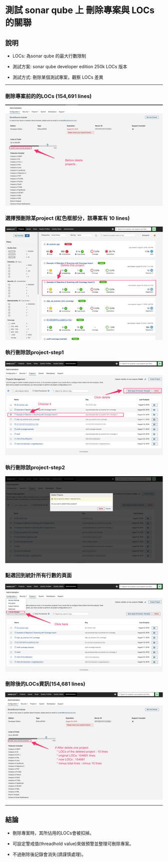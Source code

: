 
# 測試 sonar qube 上 刪除專案與 LOCs 的關聯

## 說明

* LOCs: 為sonar qube 的最大行數限制

* 測試方案: sonar qube developer edition 250k LOCs 版本

* 測試方式: 刪除某個測試專案，觀察 LOCs 差異

---

### 刪除專案前的的LOCs (154,691 lines)

![before delete project](./pics/sonarqube_LOCs_0.png)

### 選擇預刪除某project (紅色框部分，該專案有 10 lines)

![choose some project](./pics/sonarqube_LOCs_1.png)

### 執行刪除該project-step1

![delete the project](./pics/sonarqube_LOCs_2.png)

### 執行刪除該project-step2

![delete the project](./pics/sonarqube_LOCs_3.png)

### 點選回到統計所有行數的頁面

![click License Manager](./pics/sonarqube_LOCs_4.png)

### 刪除後的LOCs資訊(154,681 lines)

![click License Manager](./pics/sonarqube_LOCs_5.png)

---

## 結論

* 刪除專案時，其所佔用的LOCs會被扣掉。

* 可設定警戒值(threadhold value)來做預警並整理可刪除專案。

* 不過刪除後記錄會消失(請謹慎處理)。
